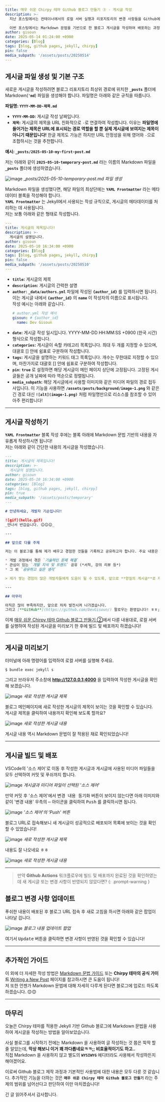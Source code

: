 ```yaml
---
title: 매우 쉬운 Chirpy 테마 Github 블로그 만들기 ③ - 게시글 작성
description: >-
  지난 포스팅에서는 컨테이너에서의 로컬 서버 실행과 리포지토리의 변경 사항들을 Github에 커밋 및 푸쉬하여 블로그를 빌드 후 배포까지 하는 과정을 다뤘습니다.</br>

  이번 포스팅에서는 Markdown 문법을 기반으로 한 블로그 게시글을 작성하여 배포하는 과정을 설명하도록 하겠습니다.
author: gisoun
date: 2025-05-14 01:24:00 +0900
categories: [Blog]
tags: [blog, github pages, jekyll, chirpy]
pin: false
media_subpath: '/assets/posts/20250514'
---
```


## 게시글 파일 생성 및 기본 구조

새로운 게시글을 작성하려면 블로그 리포지토리 최상위 경로에 위치한 **`_posts`** 폴더에 Markdown(**`'md`**) 파일을 생성해야 합니다. 파일명은 아래와 같은 규칙을 따릅니다.

**파일명: `YYYY-MM-DD-제목.md`**
- **`YYYY-MM-DD`:** 게시글 작성 날짜입니다.
- **`제목`:** 게시글의 제목을 URL 친화적으로 `-`로 연결하여 작성합니다. 이유는 **파일명에 들어가는 제목은 URL에 표시되는 경로 역할을 할 뿐 실제 게시글에 보여지는 제목이 아니기 때문입니다!** 한글 제목도 가능은 하지만 URL 안정성을 위해 영어와 `-`으로 조합하시는 것을 추천합니다.

**예시: `_posts/2025-05-10-my-first-post.md`**

저는 아래와 같이 **`2025-05-10-temporary-post.md`** 라는 이름의 Markdown 파일을 **`_posts`** 폴더에 생성하였습니다.

![image](create-a-new-post.png)
__posts/2025-05-10-temporary-post.md 파일 생성_

Markdown 파일을 생성했다면, 해당 파일의 최상단에는 **`YAML Frontmatter`** 라는 메타데이터 블록을 작성해야 합니다.  
**`YAML Frontmatter`** 는 Jekyll에서 사용되는 작성 규칙으로, 게시글의 메타데이터를 처리하는 데 사용됩니다.  
저는 보통 아래와 같은 형태로 작성합니다.

```yaml
---
title: 게시글의 제목입니다!
description: >-
  게시글의 설명입니다.
author: gisoun
date: 2025-05-10 16:34:00 +0900
categories: [Blog]
tags: [blog, github pages, jekyll, chirpy]
pin: false
media_subpath: '/assets/posts/20250510'
---
```

- **`title`:** 게시글의 제목
- **`description`:** 게시글의 간력한 설명
- **`author`:** **`_data/authors.yml`** 파일에 작성된 **`{author_id}`** 를 입력하시면 됩니다. 이는 게시글 내에서 **`{author_id}`** 의 **`name`** 이 작성자의 이름으로 표시됩니다.  
   작성 예시는 아래와 같습니다.  
   ```yaml
   # author.yml 작성 예시
   gisoun: # {author_id}
     name: Dev Gisoun
   ```
- **`date`:** 게시글 작성 일시입니다. YYYY-MM-DD HH:MM:SS +0900 (한국 시간) 형식으로 작성합니다.
- **`categories`:** 게시글이 속할 카테고리 목록입니다. 최대 두 개를 지정할 수 있으며, 대괄호 [] 안에 쉼표로 구분하여 작성합니다.
- **`tags`:** 게시글을 설명하는 키워드 태그 목록입니다. 개수는 무한대로 지정할 수 있으며, 마찬가지로 대괄호 [] 안에 쉼표로 구분하여 작성합니다.
- **`pin`:** **`true`** 로 설정하면 해당 게시글이 메인 페이지 상단에 고정됩니다. 고정된 게시글들은 공개 날짜에 따라 역순으로 정렬됩니다.
- **`media_subpath`:** 해당 게시글에서 사용할 이미지와 같은 미디어 파일의 경로 접두사입니다. 이 기능을 사용하면 **`/assets/posts/background/image-1.png`** 와 같은 긴 경로 대신 **`![alt](image-1.png)`** 처럼 파일명만으로 리소스를 참조할 수 있어 아주 편리합니다!

---

## 게시글 작성하기

**`YAML Frontmatter`** 블록 작성 후에는 블록 아래에 Markdown 문법 기반의 내용을 자유롭게 작성하시면 됩니다!  
저는 아래와 같이 간단한 내용의 게시글을 작성했습니다.

```markdown
---
title: 게시글의 제목입니다!
description: >-
  게시글의 설명입니다.
author: gisoun
date: 2025-05-10 16:34:00 +0900
categories: [Blog]
tags: [blog, github pages, jekyll, chirpy]
pin: true
media_subpath: '/assets/posts/temporary'
---

# 안녕하세요, 개발자 기순입니다!

![gif](hello.gif)
_만나서 반갑습니다. 😊😊😊_

---

## 앞으로 다룰 주제

저는 이 블로그를 통해 제가 배우고 경험한 것들을 기록하고 공유하고자 합니다. 주요 내용은 다음과 같습니다.

* 개발 과정에서 겪은 `기술적인 문제 해결` 
* 관심이 있는 `개발 지식 및 트렌드` 공유 (*서적, 강의 리뷰 등*)
* 그 외 `공유하고 싶은 생각`

> 제가 쌓는 경험이 많은 개발자들에게 도움이 될 수 있도록, 앞으로 **양질의 게시글**로 자주 찾아 뵙겠습니다.

---

## 마무리

아직은 많이 부족하지만, 앞으로 차차 발전시켜 나가겠습니다.  
그리고 [**GitHub**](https://github.com/DevGisoun/) 팔로우는 환영입니다! ㅎㅎ;
```

이제 [매우 쉬운 Chirpy 테마 Github 블로그 만들기 ②](https://devgisoun.github.io/posts/creating-a-github-blog-2/)에서 다룬 내용대로, 로컬 서버를 실행하여 작성된 게시글을 미리보기 한 후에 빌드 및 배포까지 하겠습니다! 

---

## 게시글 미리보기

터미널에 아래 명령어를 입력하여 로컬 서버를 실행해 주세요.
```terminal
$ bundle exec jekyll s
```

그리고 브라우저 주소창에 **http://127.0.0.1:4000** 을 입력하여 작성한 게시글을 확인해 보겠습니다.

![image](preview-a-new-post-1.png)
_새로 작성한 게시글 제목_

블로그 메인페이지에 새로 작성한 게시글의 제목이 보이는 것을 확인할 수 있습니다.  
게시글 제목을 클릭하여 내용까지 확인해 보도록 할까요?

![image](preview-a-new-post-2.png)
_새로 작성한 게시글 내용_

게시글 내용 역시 Markdown 문법이 잘 적용된 채로 확인되었습니다!

---

## 게시글 빌드 및 배포

VSCode의 '소스 제어'로 이동 후 작성한 게시글과 게시글에 사용된 미디어 파일들을 모두 선택하여 커밋 및 푸쉬까지 합니다.

![image](git-source-control-1.png)
_게시글과 미디어 파일이 선택된 '소스 제어'_

만약 커밋 후 '소스 제어'에서 <kbd>변경 내용 동기화</kbd> 버튼이 보이지 않는다면 아래 이미지와 같이 '변경 내용' 우측의 <kbd>⋯</kbd> 아이콘을 클릭하여 <kbd>Push</kbd> 를 클릭하시면 됩니다.

![image](git-source-control-2.png)
_'소스 제어'의 'Push' 버튼_

블로그 URL로 접속해보니 새 게시글이 성공적으로 배포되어 목록에 보이는 것을 확인할 수 있었습니다!

![image](a-new-post-1.png)
_새로 작성한 게시글 제목_

내용도 잘 나오네요 ㅎㅎ

![image](a-new-post-2.png)
_새로 작성한 게시글 내용_

---

> 만약 **Github Actions** 워크플로우에 빌드 및 배포까지 완료된 것을 확인하였는데 새 게시글 또는 변경 사항이 반영되지 않았다면?
{: .prompt-warning }

## 블로그 변경 사항 업데이트

푸쉬한 내용이 배포된 후 블로그 URL 접속 후 새로 고침을 하시면 아래와 같은 팝업이 나타날 겁니다.

![image](update-content.png)
_블로그 내용 업데이트 팝업_

여기서 <kbd>Update</kbd> 버튼을 클릭하면 변경 사항이 반영된 것을 확인할 수 있습니다!

---

## 추가적인 가이드

이 외에 더 자세한 작성 방법은 [Markdown 문법 가이드](https://www.markdownguide.org/basic-syntax/) 또는 **Chirpy 테마의 공식 가이드** [Writing a New Post](https://chirpy.cotes.page/posts/write-a-new-post/) 페이지를 참고하시면 큰 도움이 됩니다!  
저 또한 언젠가 Markdown 문법에 대해 자세히 다루게 된다면 블로그에 업로드 하도록 하겠습니다. 😊😊

---

## 마무리

오늘은 Chirpy 테마를 적용한 Jekyll 기반 Github 블로그에 Markdown 문법을 사용하여 게시글을 작성하는 방법을 알아보았습니다.  

사실 블로그를 시작하기 전에는 Markdown 을 사용하여 글 작성하는 것 쯤은 뚝딱 할 줄 알았는데, **막상 해보니 이거 꽤 까다롭네요ㅋㅋ;; 비효율적이기도 하고..**  
직접 Markdown 을 사용하지 않고 별도의 **`WYSIWYG`** 에디터라도 사용해서 작성하든지 해야겠어요.  

이로써 Github 블로그 제작 과정과 기본적인 사용법에 대한 내용은 모두 다룬 것 같습니다. 추가적인 기능을 더하는 것은 **`매우 쉬운 Chirpy 테마 Github 블로그 만들기`** 라는 주제의 범위를 넘어선다고 판단하여 이만 마치겠습니다!  

긴 글 읽어주셔서 감사합니다.

